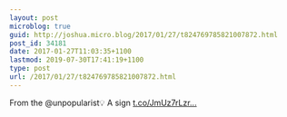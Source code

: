 ```yaml
---
layout: post
microblog: true
guid: http://joshua.micro.blog/2017/01/27/t824769785821007872.html
post_id: 34181
date: 2017-01-27T11:03:35+1100
lastmod: 2019-07-30T17:41:19+1100
type: post
url: /2017/01/27/t824769785821007872.html
---
```

From the @unpopularist💡 A sign [t.co/JmUz7rLzr...](https://t.co/JmUz7rLzrp)
